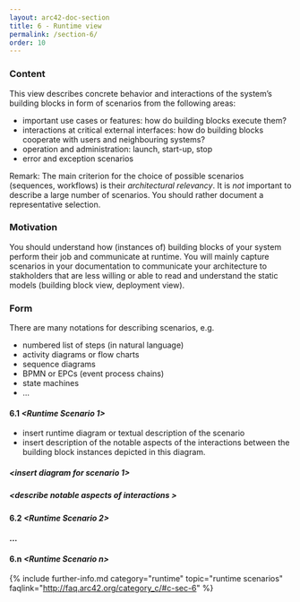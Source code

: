 ```yaml
---
layout: arc42-doc-section
title: 6 - Runtime view
permalink: /section-6/
order: 10
---
```


<div class="arc42-help" markdown="1">

### Content
This view describes concrete behavior and interactions of the system’s building blocks in form of scenarios from the following areas:

* important use cases or features: how do building blocks execute them?
* interactions at critical external interfaces: how do building blocks cooperate with users and neighbouring systems?
* operation and administration: launch, start-up, stop
* error and exception scenarios

Remark: The main criterion for the choice of possible scenarios (sequences, workflows) is their *architectural relevancy*. It is *not* important to describe a large number of scenarios. You should rather document a representative selection.

### Motivation
You should understand how (instances of) building blocks of your system perform their job and communicate at runtime.
You will mainly capture scenarios in your documentation to communicate your architecture to stakholders that are less willing or able to read and understand the static models (building block view, deployment view).

### Form
There are many notations for describing scenarios, e.g.

* numbered list of steps (in natural language)
* activity diagrams or flow charts
* sequence diagrams
* BPMN or EPCs (event process chains)
* state machines
* ...

</div>

#### 6.1 _&lt;Runtime Scenario 1>_

<div class="arc42-help" markdown="1">

* insert runtime diagram or textual description of the scenario
* insert description of the notable aspects of the interactions between the
building block instances depicted in this diagram.
</div>

##### _&lt;insert diagram for scenario 1>_

##### _&lt;describe notable aspects of interactions >_


#### 6.2 _&lt;Runtime Scenario 2>_

#### ...

#### 6.n _&lt;Runtime Scenario n>_


{% include further-info.md
   category="runtime"
   topic="runtime scenarios"
   faqlink="http://faq.arc42.org/category_c/#c-sec-6" %}

